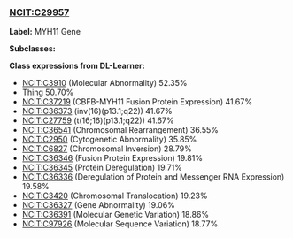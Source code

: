 
### [NCIT:C29957](http://purl.obolibrary.org/obo/NCIT_C29957)
**Label:** MYH11 Gene

**Subclasses:** 

**Class expressions from DL-Learner:**

- [NCIT:C3910](http://purl.obolibrary.org/obo/NCIT_C3910) (Molecular Abnormality) 52.35%
- Thing 50.70%
- [NCIT:C37219](http://purl.obolibrary.org/obo/NCIT_C37219) (CBFB-MYH11 Fusion Protein Expression) 41.67%
- [NCIT:C36373](http://purl.obolibrary.org/obo/NCIT_C36373) (inv(16)(p13.1;q22)) 41.67%
- [NCIT:C27759](http://purl.obolibrary.org/obo/NCIT_C27759) (t(16;16)(p13.1;q22)) 41.67%
- [NCIT:C36541](http://purl.obolibrary.org/obo/NCIT_C36541) (Chromosomal Rearrangement) 36.55%
- [NCIT:C2950](http://purl.obolibrary.org/obo/NCIT_C2950) (Cytogenetic Abnormality) 35.85%
- [NCIT:C6827](http://purl.obolibrary.org/obo/NCIT_C6827) (Chromosomal Inversion) 28.79%
- [NCIT:C36346](http://purl.obolibrary.org/obo/NCIT_C36346) (Fusion Protein Expression) 19.81%
- [NCIT:C36345](http://purl.obolibrary.org/obo/NCIT_C36345) (Protein Deregulation) 19.71%
- [NCIT:C36336](http://purl.obolibrary.org/obo/NCIT_C36336) (Deregulation of Protein and Messenger RNA Expression) 19.58%
- [NCIT:C3420](http://purl.obolibrary.org/obo/NCIT_C3420) (Chromosomal Translocation) 19.23%
- [NCIT:C36327](http://purl.obolibrary.org/obo/NCIT_C36327) (Gene Abnormality) 19.06%
- [NCIT:C36391](http://purl.obolibrary.org/obo/NCIT_C36391) (Molecular Genetic Variation) 18.86%
- [NCIT:C97926](http://purl.obolibrary.org/obo/NCIT_C97926) (Molecular Sequence Variation) 18.77%


